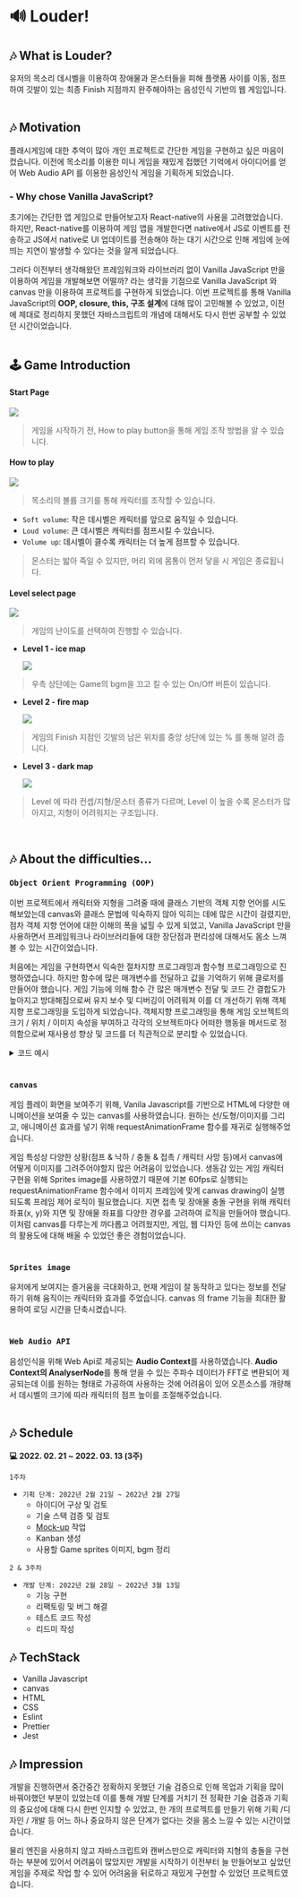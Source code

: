 # 🔊 Louder!

## 🎶 What is Louder?

유저의 목소리 데시벨을 이용하여 장애물과 몬스터들을 피해 플랫폼 사이를 이동, 점프하여 깃발이 있는 최종 Finish 지점까지 완주해야하는 음성인식 기반의 웹 게임입니다.
<br>
<br>

## 🎶 Motivation

플래시게임에 대한 추억이 많아 개인 프로젝트로 간단한 게임을 구현하고 싶은 마음이 컸습니다. 이전에 목소리를 이용한 미니 게임을 재밌게 접했던 기억에서 아이디어를 얻어 Web Audio API 를 이용한 음성인식 게임을 기획하게 되었습니다.

### - Why chose Vanilla JavaScript?

초기에는 간단한 앱 게임으로 만들어보고자 React-native의 사용을 고려했었습니다. 하지만, React-native를 이용하여 게임 앱을 개발한다면 native에서 JS로 이벤트를 전송하고 JS에서 native로 UI 업데이트를 전송해야 하는 대기 시간으로 인해 게임에 눈에 띄는 지연이 발생할 수 있다는 것을 알게 되었습니다.

그러다 이전부터 생각해왔던 프레임워크와 라이브러리 없이 Vanilla JavaScript 만을 이용하여 게임을 개발해보면 어떨까? 라는 생각을 기점으로 Vanilla JavaScript 와 canvas 만을 이용하여 프로젝트를 구현하게 되었습니다. 이번 프로젝트를 통해 Vanilla JavaScript의 **OOP, closure, this, 구조 설계**에 대해 많이 고민해볼 수 있었고, 이전에 제대로 정리하지 못했던 자바스크립트의 개념에 대해서도 다시 한번 공부할 수 있었던 시간이었습니다.
<br>
<br>

## 🕹 Game Introduction

#### Start Page

<img src="README_assets/startPage.png" />

> 게임을 시작하기 전, How to play button을 통해 게임 조작 방법을 알 수 있습니다.

#### How to play

<img src="README_assets/howToPlay.png" />

> 목소리의 볼륨 크기를 통해 캐릭터를 조작할 수 있습니다.

- `Soft volume`: 작은 데시벨은 캐릭터를 앞으로 움직일 수 있습니다.
- `Loud volume`: 큰 데시벨은 캐릭터를 점프시킬 수 있습니다.
- `Volume up`: 데시벨이 클수록 캐릭터는 더 높게 점프할 수 있습니다.

> 몬스터는 밟아 죽일 수 있지만, 머리 외에 몸통이 먼저 닿을 시 게임은 종료됩니다.

#### Level select page

<img src="README_assets/levelSelecPage_gif.gif" />

> 게임의 난이도를 선택하여 진행할 수 있습니다.

- <b>Level 1 - ice map</b>

  <img src="README_assets/level1_gif.gif" />

> 우측 상단에는 Game의 bgm을 끄고 킬 수 있는 On/Off 버튼이 있습니다.

- <b>Level 2 - fire map</b>

  <img src="README_assets/level2_gif.gif" />

> 게임의 Finish 지점인 깃발의 남은 위치를 중앙 상단에 있는 % 를 통해 알려 줍니다.

- <b>Level 3 - dark map</b>

  <img src="README_assets/level3_gif.gif" />

> Level 에 따라 컨셉/지형/몬스터 종류가 다르며, Level 이 높을 수록 몬스터가 많아지고, 지형이 어려워지는 구조입니다.

<br>

## 🎶 About the difficulties...

### `Object Orient Programming (OOP)`

이번 프로젝트에서 캐릭터와 지형을 그려줄 때에 클래스 기반의 객체 지향 언어를 시도해보았는데 canvas와 클래스 문법에 익숙하지 않아 익히는 데에 많은 시간이 걸렸지만, 점차 객체 지향 언어에 대한 이해의 폭을 넓힐 수 있게 되었고, Vanilla JavaScript 만을 사용하면서 프레임워크나 라이브러리들에 대한 장단점과 편리성에 대해서도 몸소 느껴볼 수 있는 시간이었습니다.

처음에는 게임을 구현하면서 익숙한 절차지향 프로그래밍과 함수형 프로그래밍으로 진행하였습니다. 하지만 함수에 많은 매개변수를 전달하고 값을 기억하기 위해 클로저를 만들어야 했습니다. 게임 기능에 의해 함수 간 많은 매개변수 전달 및 코드 간 결합도가 높아지고 방대해짐으로써 유지 보수 및 디버깅이 어려워져 이를 더 개선하기 위해 객체지향 프로그래밍을 도입하게 되었습니다. 객체지향 프로그래밍을 통해 게임 오브젝트의 크기 / 위치 / 이미지 속성을 부여하고 각각의 오브젝트마다 어떠한 행동을 메서드로 정의함으로써 재사용성 향상 및 코드를 더 직관적으로 분리할 수 있었습니다.

<details>
<summary>코드 예시</summary>
<div markdown="1">

```
export default class Particle {
	constructor({ position, velocity, radius }) {
		this.position = {
			x: position.x,
			y: position.y,
		};

    	this.velocity = {
    		x: velocity.x,
    		y: velocity.y,
    	};

    	this.radius = radius;
    	this.timeTheLess = 300;
    }

    draw(ctx) {
    	ctx.beginPath();
    	ctx.arc(this.position.x, this.position.y, this.radius, 0, Math.PI * 2, false);
    	ctx.fillStyle = "red";
    	ctx.fill();
    	ctx.closePath();
    }

    update(ctx, gravity, canvas) {
    	this.timeTheLess--;
    	this.draw(ctx);
    	this.position.x += this.velocity.x;
    	this.position.y += this.velocity.y;

    	if (this.position.y + this.radius + this.velocity.y <= canvas.height) {
    		this.velocity.y += gravity * 0.4;
    	}
    }

}
```

</div>
</details>
<br>

### `canvas`

게임 플레이 화면을 보여주기 위해, Vanila Javascript를 기반으로 HTML에 다양한 애니메이션을 보여줄 수 있는 canvas를 사용하였습니다. 원하는 선/도형/이미지를 그리고, 애니메이션 효과를 넣기 위해 requestAnimationFrame 함수를 재귀로 실행해주었습니다.

게임 특성상 다양한 상황(점프 & 낙하 / 충돌 & 접촉 / 캐릭터 사망 등)에서 canvas에 어떻게 이미지를 그려주어야할지 많은 어려움이 있었습니다. 생동감 있는 게임 캐릭터 구현을 위해 Sprites image를 사용하였기 때문에 기본 60fps로 실행되는 requestAnimationFrame 함수에서 이미지 프레임에 맞게 canvas drawing이 실행되도록 프레임 제어 로직이 필요했습니다.
지면 접촉 및 장애물 충돌 구현을 위해 캐릭터 좌표(x, y)와 지면 및 장애물 좌표를 다양한 경우를 고려하여 로직을 만들어야 했습니다. 이처럼 canvas를 다루는게 까다롭고 어려웠지만, 게임, 웹 디자인 등에 쓰이는 canvas의 활용도에 대해 배울 수 있었던 좋은 경험이었습니다.
<br>
<br>

### `Sprites image`

유저에게 보여지는 즐거움을 극대화하고, 현재 게임이 잘 동작하고 있다는 정보를 전달하기 위해 움직이는 캐릭터와 효과를 주었습니다. canvas 의 frame 기능을 최대한 활용하여 로딩 시간을 단축시켰습니다.
<br>
<br>

### `Web Audio API`

음성인식을 위해 Web Api로 제공되는 <b>Audio Context</b>를 사용하였습니다.
<b>Audio Context의 AnalyserNode</b>를 통해 얻을 수 있는 주파수 데이터가 FFT로 변환되어 제공되는데 이를 원하는 형태로 가공하여 사용하는 것에 어려움이 있어 오픈소스를 개량해서 데시벨의 크기에 따라 캐릭터의 점프 높이를 조절해주었습니다.
<br>
<br>

## 🎶 Schedule

<b>💻 2022. 02. 21 ~ 2022. 03. 13 (3주)</b>

`1주차`

- `기획 단계: 2022년 2월 21일 ~ 2022년 2월 27일`
  - 아이디어 구상 및 검토
  - 기술 스택 검증 및 검토
  - [Mock-up](https://www.notion.so/Mockup-7ed08f7eea9c42029aaedb121663da15) 작업
  - Kanban 생성
  - 사용할 Game sprites 이미지, bgm 정리

`2 & 3주차`

- `개발 단계: 2022년 2월 28일 ~ 2022년 3월 13일`
  - 기능 구현
  - 리팩토링 및 버그 해결
  - 테스트 코드 작성
  - 리드미 작성
    <br>

## 🎶 TechStack

- Vanilla Javascript
- canvas
- HTML
- CSS
- Eslint
- Prettier
- Jest
  <br>

## 🎶 Impression

개발을 진행하면서 중간중간 정확하지 못했던 기술 검증으로 인해 목업과 기획을 많이 바꿔야했던 부분이 있었는데 이를 통해 개발 단계를 거치기 전 정확한 기술 검증과 기획의 중요성에 대해 다시 한번 인지할 수 있었고, 한 개의 프로젝트를 만들기 위해 기획 /디자인 / 개발 등 어느 하나 중요하지 않은 단계가 없다는 것을 몸소 느낄 수 있는 시간이었습니다.

물리 엔진을 사용하지 않고 자바스크립트와 캔버스만으로 캐릭터와 지형의 충돌을 구현하는 부분에 있어서 어려움이 많았지만 개발을 시작하기 이전부터 늘 만들어보고 싶었던 게임을 주제로 작업 할 수 있어 어려움을 뒤로하고 재밌게 구현할 수 있었던 프로젝트였습니다.
